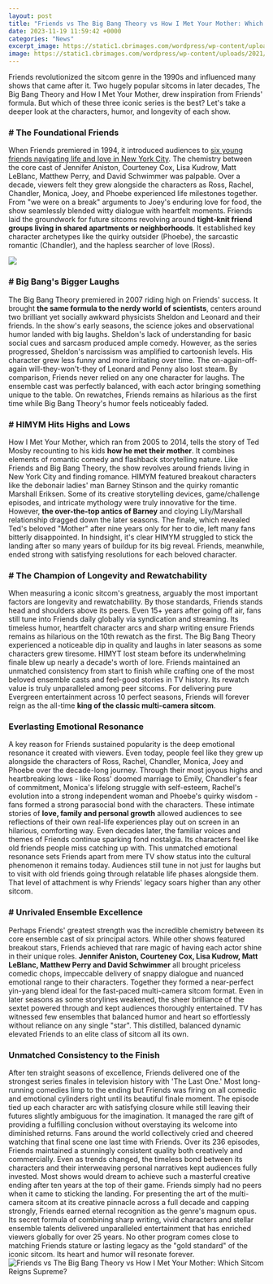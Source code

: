 ```yaml
---
layout: post
title: "Friends vs The Big Bang Theory vs How I Met Your Mother: Which Sitcom Reigns Supreme?"
date: 2023-11-19 11:59:42 +0000
categories: "News"
excerpt_image: https://static1.cbrimages.com/wordpress/wp-content/uploads/2021/10/Big-Bang-Theory-How-I-Met-Your-Mother-Header.jpeg
image: https://static1.cbrimages.com/wordpress/wp-content/uploads/2021/10/Big-Bang-Theory-How-I-Met-Your-Mother-Header.jpeg
---
```


Friends revolutionized the sitcom genre in the 1990s and influenced many shows that came after it. Two hugely popular sitcoms in later decades, The Big Bang Theory and How I Met Your Mother, drew inspiration from Friends' formula. But which of these three iconic series is the best? Let's take a deeper look at the characters, humor, and longevity of each show.
### # The Foundational Friends
When Friends premiered in 1994, it introduced audiences to [six young friends navigating life and love in New York City](https://yt.io.vn/collection/alexandre). The chemistry between the core cast of Jennifer Aniston, Courteney Cox, Lisa Kudrow, Matt LeBlanc, Matthew Perry, and David Schwimmer was palpable. Over a decade, viewers felt they grew alongside the characters as Ross, Rachel, Chandler, Monica, Joey, and Phoebe experienced life milestones together. 
From "we were on a break" arguments to Joey's enduring love for food, the show seamlessly blended witty dialogue with heartfelt moments. Friends laid the groundwork for future sitcoms revolving around **tight-knit friend groups living in shared apartments or neighborhoods**. It established key character archetypes like the quirky outsider (Phoebe), the sarcastic romantic (Chandler), and the hapless searcher of love (Ross).

![](https://www.iwmbuzz.com/wp-content/uploads/2020/01/WhatsApp-Image-2020-01-30-at-17.52.12-920x518.jpeg)
### # Big Bang's Bigger Laughs
The Big Bang Theory premiered in 2007 riding high on Friends' success. It brought **the same formula to the nerdy world of scientists**, centers around two brilliant yet socially awkward physicists Sheldon and Leonard and their friends. In the show's early seasons, the science jokes and observational humor landed with big laughs. 
Sheldon's lack of understanding for basic social cues and sarcasm produced ample comedy. However, as the series progressed, Sheldon's narcissism was amplified to cartoonish levels. His character grew less funny and more irritating over time. The on-again-off-again will-they-won't-they of Leonard and Penny also lost steam.
By comparison, Friends never relied on any one character for laughs. The ensemble cast was perfectly balanced, with each actor bringing something unique to the table. On rewatches, Friends remains as hilarious as the first time while Big Bang Theory's humor feels noticeably faded.
### # HIMYM Hits Highs and Lows 
How I Met Your Mother, which ran from 2005 to 2014, tells the story of Ted Mosby recounting to his kids **how he met their mother**. It combines elements of romantic comedy and flashback storytelling nature. Like Friends and Big Bang Theory, the show revolves around friends living in New York City and finding romance.
HIMYM featured breakout characters like the debonair ladies' man Barney Stinson and the quirky romantic Marshall Eriksen. Some of its creative storytelling devices, game/challenge episodes, and intricate mythology were truly innovative for the time. However, **the over-the-top antics of Barney** and cloying Lily/Marshall relationship dragged down the later seasons. 
The finale, which revealed Ted's beloved "Mother" after nine years only for her to die, left many fans bitterly disappointed. In hindsight, it's clear HIMYM struggled to stick the landing after so many years of buildup for its big reveal. Friends, meanwhile, ended strong with satisfying resolutions for each beloved character.
### # The Champion of Longevity and Rewatchability
When measuring a iconic sitcom's greatness, arguably the most important factors are longevity and rewatchability. By those standards, Friends stands head and shoulders above its peers. Even 15+ years after going off air, fans still tune into Friends daily globally via syndication and streaming. 
Its timeless humor, heartfelt character arcs and sharp writing ensure Friends remains as hilarious on the 10th rewatch as the first. The Big Bang Theory experienced a noticeable dip in quality and laughs in later seasons as some characters grew tiresome. HIMYT lost steam before its underwhelming finale blew up nearly a decade's worth of lore. 
Friends maintained an unmatched consistency from start to finish while crafting one of the most beloved ensemble casts and feel-good stories in TV history. Its rewatch value is truly unparalleled among peer sitcoms. For delivering pure Evergreen entertainment across 10 perfect seasons, Friends will forever reign as the all-time **king of the classic multi-camera sitcom**.
### Everlasting Emotional Resonance
A key reason for Friends sustained popularity is the deep emotional resonance it created with viewers. Even today, people feel like they grew up alongside the characters of Ross, Rachel, Chandler, Monica, Joey and Phoebe over the decade-long journey.
Through their most joyous highs and heartbreaking lows - like Ross' doomed marriage to Emily, Chandler's fear of commitment, Monica's lifelong struggle with self-esteem, Rachel's evolution into a strong independent woman and Phoebe's quirky wisdom - fans formed a strong parasocial bond with the characters. 
These intimate stories of **love, family and personal growth** allowed audiences to see reflections of their own real-life experiences play out on screen in an hilarious, comforting way. Even decades later, the familiar voices and themes of Friends continue sparking fond nostalgia. Its characters feel like old friends people miss catching up with.
This unmatched emotional resonance sets Friends apart from mere TV show status into the cultural phenomenon it remains today. Audiences still tune in not just for laughs but to visit with old friends going through relatable life phases alongside them. That level of attachment is why Friends' legacy soars higher than any other sitcom.
### # Unrivaled Ensemble Excellence
Perhaps Friends' greatest strength was the incredible chemistry between its core ensemble cast of six principal actors. While other shows featured breakout stars, Friends achieved that rare magic of having each actor shine in their unique roles.
**Jennifer Aniston, Courteney Cox, Lisa Kudrow, Matt LeBlanc, Matthew Perry and David Schwimmer** all brought priceless comedic chops, impeccable delivery of snappy dialogue and nuanced emotional range to their characters. Together they formed a near-perfect yin-yang blend ideal for the fast-paced multi-camera sitcom format.
Even in later seasons as some storylines weakened, the sheer brilliance of the sextet powered through and kept audiences thoroughly entertained. TV has witnessed few ensembles that balanced humor and heart so effortlessly without reliance on any single "star". This distilled, balanced dynamic elevated Friends to an elite class of sitcom all its own.
### Unmatched Consistency to the Finish
After ten straight seasons of excellence, Friends delivered one of the strongest series finales in television history with 'The Last One.' Most long-running comedies limp to the ending but Friends was firing on all comedic and emotional cylinders right until its beautiful finale moment. 
The episode tied up each character arc with satisfying closure while still leaving their futures slightly ambiguous for the imagination. It managed the rare gift of providing a fulfilling conclusion without overstaying its welcome into diminished returns. Fans around the world collectively cried and cheered watching that final scene one last time with Friends. 
Over its 236 episodes, Friends maintained a stunningly consistent quality both creatively and commercially. Even as trends changed, the timeless bond between its characters and their interweaving personal narratives kept audiences fully invested. Most shows would dream to achieve such a masterful creative ending after ten years at the top of their game. Friends simply had no peers when it came to sticking the landing.
For presenting the art of the multi-camera sitcom at its creative pinnacle across a full decade and capping strongly, Friends earned eternal recognition as the genre's magnum opus. Its secret formula of combining sharp writing, vivid characters and stellar ensemble talents delivered unparalleled entertainment that has enriched viewers globally for over 25 years. No other program comes close to matching Friends stature or lasting legacy as the "gold standard" of the iconic sitcom. Its heart and humor will resonate forever.
![Friends vs The Big Bang Theory vs How I Met Your Mother: Which Sitcom Reigns Supreme?](https://static1.cbrimages.com/wordpress/wp-content/uploads/2021/10/Big-Bang-Theory-How-I-Met-Your-Mother-Header.jpeg)